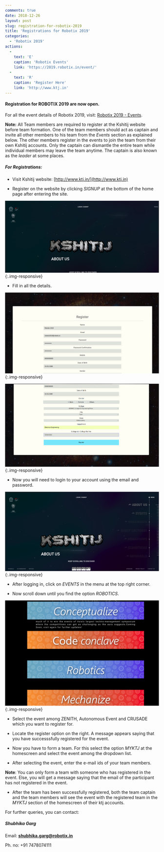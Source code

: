 ```yaml
---
comments: true
date: 2018-12-26
layout: post
slug: registration-for-robotix-2019
title: 'Registrations for Robotix 2019'
categories:
  - 'Robotix 2019'
actions:
  -
    text: 'E'
    caption: 'Robotix Events'
    link: 'https://2019.robotix.in/event/'
  -
    text: 'R'
    caption: 'Register Here'
    link: 'http://www.ktj.in'
---
```


#### Registration for ROBOTIX 2019 are now open.

For all the event details of Robotix 2019, visit: [Robotix 2019 - Events](https://2019.robotix.in/event/).

**Note:** All Team members are required to register at the Kshitij website before team formation. One of the
team members should act as captain and invite all other members to his team from the _Events_ section as
explained below. The other members register in the events to join the team from their own Kshitij accounts.
Only the captain can dismantle the entire team while individual members may leave the team anytime. The captain
is also known as the _leader_ at some places.

##### For Registrations:

 * Visit Kshitij website: [http://www.ktj.in/](http://www.ktj.in)

 * Register on the website by clicking _SIGNUP_ at the bottom of the home page after entering the site.

![](/img/blog/2018/registration-2019/1.png){:.img-responsive}

 * Fill in all the details.

![](/img/blog/2018/registration-2019/2.png){:.img-responsive}

![](/img/blog/2018/registration-2019/3.png){:.img-responsive}

 * Now you will need to login to your account using the email and password.

![](/img/blog/2018/registration-2019/4.png){:.img-responsive}

 * After logging in, click on _EVENTS_ in the menu at the top right corner.

 * Now scroll down until you find the option _ROBOTICS_.

![](/img/blog/2018/registration-2019/5.png){:.img-responsive}

 *  Select the event among ZENITH, Autonomous Event and CRUSADE which you want to register for.

<!-- ![](/img/blog/2018/registration-2019/9.png){:.img-responsive} -->

 * Locate the register option on the right. A message appears saying that you have successsfully registered for the event. 

 * Now you have to form a team. For this select the option _MYKTJ_ at the homescreen and select the event among the dropdown list.

 <!-- ![](/img/blog/2018/registration-2019/7.png){:.img-responsive} -->

 * After selecting the event, enter the e-mail ids of your team members.

 **Note**: You can only form a team with someone who has registered in the event. Else, you will get a message saying that the email of the participant has not registered in the event.

<!-- ![](/img/blog/2018/registration-2019/8.png){:.img-responsive} -->

 * After the team has been successfully registered, both the team captain and the team members will see the event with the registered team in the _MYKTJ_ section of the homescreen of their ktj accounts.

For further queries, you can contact:

##### Shubhika Garg

Email: **[shubhika.garg@robotix.in](mailto:shubhika.garg@robotix.in)**

Ph. no: +91 7478074111
